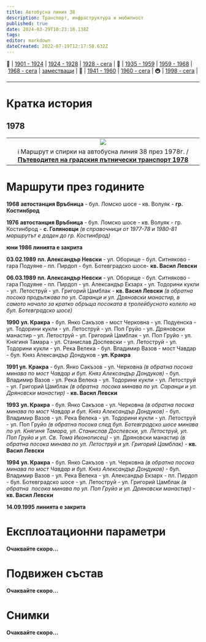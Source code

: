 ```yaml
---
title: Автобусна линия 38
description: Транспорт, инфраструктура и мобилност
published: true
date: 2024-03-29T10:23:10.138Z
tags: 
editor: markdown
dateCreated: 2022-07-19T12:17:58.632Z
---
```


🚋 | [1901 - 1924](/bg/public-transport/tram-routes-1901-1924) | [1924 - 1928](/bg/public-transport/tram-routes-1924-1928) | [1928 - сега](/bg/public-transport/tram-routes-1928-sega) | 🚌 | [1935 - 1959](/bg/public-transport/bus-routes-1935-1959) | [1959 - 1968](/bg/public-transport/bus-routes-1959-1968) | [1968 - сега](/bg/public-transport/bus-routes-1968-sega) | [заместващи](/bg/public-transport/bus-routes-replacement-services) | 🚎 | [1941 - 1960](/bg/public-transport/trolleybus-routes-1941-1960) | [1960 - сега](/bg/public-transport/trolleybus-routes-1960-sega) | 🚇 | [1998 - сега](/bg/public-transport/metro-routes) |

---

# Кратка история

## 1978
<!--1978--> 
  <div class="table-responsive"><table style="width:100%"><tr>
<td><center><img src="http://46.10.181.183:1518/trinmo/literature/1978-patevoditel/a38.jpg"></center></td></tr>
  <td><center>ℹ️ Маршрут и спирки на автобусна линия 38 през 1978г. / <a href="/bg/literature/1978-patevoditel"><b>Пътеводител на градския пътнически транспорт 1978</b></a> </center></td></table></div>
  

# Маршрути през годините

**1968** **автостанция Връбница** - бул. Ломско шосе - кв. Волуяк - **гр. Костинброд** 

**1976** **автостанция Връбница** - бул. Ломско шосе - кв. Волуяк - гр. Костинброд - **с. Голяновци** *(в справочници от 1977-78 и 1980-81 маршрутът е даден до гр. Костинброд)*

**юни 1986 линията е закрита**

**03.02.1989** **пл. Александър Невски** - ул. Оборище - бул. Ситняково - гара Подуяне - пл. Пирдоп - бул. Ботевградско шосе- **кв. Васил Левски**

**06.03.1989** **пл. Александър Невски** - ул. Оборище - бул. Ситняково - гара Подуяне - пл. Пирдоп - ул. Александър Екзарх - ул. Тодорини кукли - ул. Летоструй - ул. Григорий Цамблак - **кв. Васил Левски** *(в обратна  посока продължава по ул. Саранци и ул. Дряновски манастир, в самото начало за кратко обръща посоката в тролейбусното колело на бул. Ботевградско шосе)*

**1990** **ул. Кракра** - бул. Янко Сакъзов - мост Черковна - ул. Подуенска - ул. Тодорини кукли - ул. Летоструй - ул. Поп Груйо - ул. Дряновски манастир - ул. Летоструй - ул. Григорий Цамблак - ул. Поп Груйо - ул. Княгиня Тамара - ул. Станислав Доспевски - ул. Летоструй - ул. Тодорини кукли - ул. Река Велека - бул. Владимир Вазов - мост Чавдар - бул. Княз Александър Дондуков - **ул. Кракра**

**1991 ул. Кракра** - бул. Янко Сакъзов - ул. Черковна *(в обратна посока минава по мост Чавдар и бул. Княз Александър Дондуков)* \- бул. Владимир Вазов - ул. Река Велека - ул. Тодорини кукли - ул. Летоструй - ул. Григорий Цамблак *(в обратна  посока минава по ул. Саранци и ул. Дряновски манастир)* \- **кв. Васил Левски**

**1993** **ул. Кракра** - бул. Янко Сакъзов - ул. Черковна *(в обратна посока минава по мост Чавдар и бул. Княз Александър Дондуков)* \- бул. Владимир Вазов - ул. Река Велека - ул. Тодорини кукли - ул. Летоструй - ул. Поп Груйо *(в обратна посока след бул. Ботевградско шосе минава по ул. Княгиня Тамара, ул. Станислав Доспевски, ул. Летоструй, ул. Поп Груйо и ул. Св. Тома Иконописец)* - ул. Дряновски манастир *(в обратна посока минава по ул. Летоструй и ул. Григорий Цамблак)* \- **кв. Васил Левски** 

**1994** **ул. Кракра** - бул. Янко Сакъзов - ул. Черковна *(в обратна посока минава по мост Чавдар и бул. Княз Александър Дондуков)* \- бул. Владимир Вазов - ул. Река Велека - ул. Александър Екзарх - пл. Пирдоп - бул. Ботевградско шосе - ул. Летоструй - ул. Григорий Цамблак *(в обратна  посока минава по ул. Поп Груйо и ул. Дряновски манастир)* \- **кв. Васил Левски**

**14.09.1995** **линията е закрита**


# Експлоатационни параметри

**Очаквайте скоро…**

# **Подвижен състав**

**Очаквайте скоро…**

# Снимки

**Очаквайте скоро…**